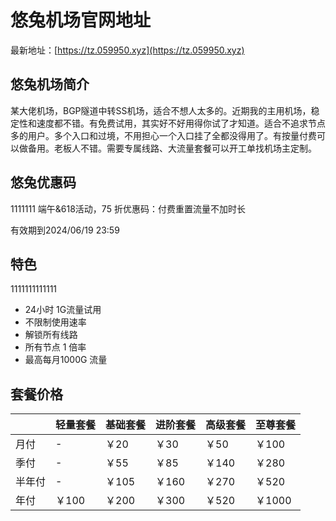 # 悠兔机场官网地址

最新地址：[https://tz.059950.xyz](https://tz.059950.xyz)

## 悠兔机场简介

某大佬机场，BGP隧道中转SS机场，适合不想人太多的。近期我的主用机场，稳定性和速度都不错。有免费试用，其实好不好用得你试了才知道。适合不追求节点多的用户。多个入口和过境，不用担心一个入口挂了全都没得用了。有按量付费可以做备用。老板人不错。需要专属线路、大流量套餐可以开工单找机场主定制。

## 悠兔优惠码
1111111
端午&618活动，75 折优惠码：付费重置流量不加时长

有效期到2024/06/19 23:59

## 特色
1111111111111
* 24小时 1G流量试用
* 不限制使用速率
* 解锁所有线路
* 所有节点 1 倍率
* 最高每月1000G 流量

## 套餐价格

||轻量套餐|基础套餐|进阶套餐|高级套餐|至尊套餐|
|----|----|----|----|----|----|
|月付|-|￥20|￥30|￥50|￥100|
|季付|-|￥55|￥85|￥140|￥280|
|半年付|-|￥105|￥160|￥270|￥520|
|年付|￥100|￥200|￥300|￥520|￥1000|

